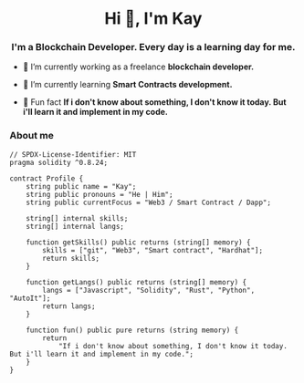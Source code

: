 <h1 align="center">Hi 👋, I'm Kay</h1>
<h3 align="center">I'm a Blockchain Developer. Every day is a learning day for me.</h3>

- 🔭 I’m currently working as a freelance **blockchain developer.**

- 🌱 I’m currently learning **Smart Contracts development.**

- 👀 Fun fact **If i don't know about something, I don't know it today. But i'll learn it and implement in my code.**

### About me

```solidity
// SPDX-License-Identifier: MIT
pragma solidity ^0.8.24;

contract Profile {
    string public name = "Kay";
    string public pronouns = "He | Him";
    string public currentFocus = "Web3 / Smart Contract / Dapp";

    string[] internal skills;
    string[] internal langs;

    function getSkills() public returns (string[] memory) {
        skills = ["git", "Web3", "Smart contract", "Hardhat"];
        return skills;
    }

    function getLangs() public returns (string[] memory) {
        langs = ["Javascript", "Solidity", "Rust", "Python", "AutoIt"];
        return langs;
    }

    function fun() public pure returns (string memory) {
        return
            "If i don't know about something, I don't know it today. But i'll learn it and implement in my code.";
    }
}
```
